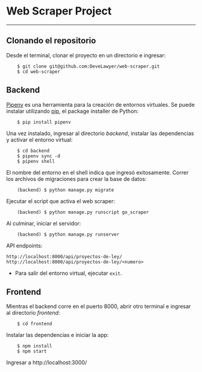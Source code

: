 # Web Scraper Project

---

## Clonando el repositorio

Desde el terminal, clonar el proyecto en un directorio e ingresar:

```shell
    $ git clone git@github.com:DeveLawyer/web-scraper.git
    $ cd web-scraper
```

## Backend

[Pipenv](https://pypi.org/project/pipenv/) es una herramienta para la creación de entornos virtuales. Se puede instalar utilizando [pip](https://pypi.org/project/pip/), el package installer de Python:

```shell
    $ pip install pipenv
```

Una vez instalado, ingresar al directorio _backend_, instalar las dependencias y activar el entorno virtual:

```shell
    $ cd backend
    $ pipenv sync -d
    $ pipenv shell
```

El nombre del entorno en el shell indica que ingresó exitosamente.
Correr los archivos de migraciones para crear la base de datos:

```shell
    (backend) $ python manage.py migrate
```

Ejecutar el script que activa el web scraper:

```shell
    (backend) $ python manage.py runscript go_scraper
```

Al culminar, iniciar el servidor:

```shell
    (backend) $ python manage.py runserver
```

API endpoints:

```
http://localhost:8000/api/proyectos-de-ley/
http://localhost:8000/api/proyectos-de-ley/<numero>
```

- Para salir del entorno virtual, ejecutar `exit`.

## Frontend

Mientras el backend corre en el puerto 8000, abrir otro terminal e ingresar al directorio _frontend_:

```shell
    $ cd frontend
```

Instalar las dependencias e iniciar la app:

```shell
    $ npm install
    $ npm start
```

Ingresar a http://localhost:3000/
